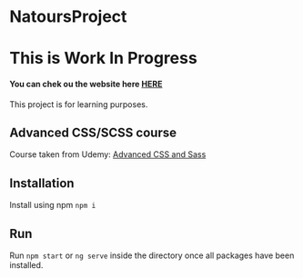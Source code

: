 # NatoursProject

<h1>This is Work In Progress</h1>

<h4>You can chek ou the website here <a href="https://ilianrusev.github.io/natours-project/">HERE</a></h4>

This project is for learning purposes.

## Advanced CSS/SCSS course

Course taken from Udemy: <a href="https://www.udemy.com/course/advanced-css-and-sass/">Advanced CSS and Sass</a>

## Installation

Install using npm `npm i`

## Run

Run `npm start` or `ng serve` inside the directory once all packages have been installed.
